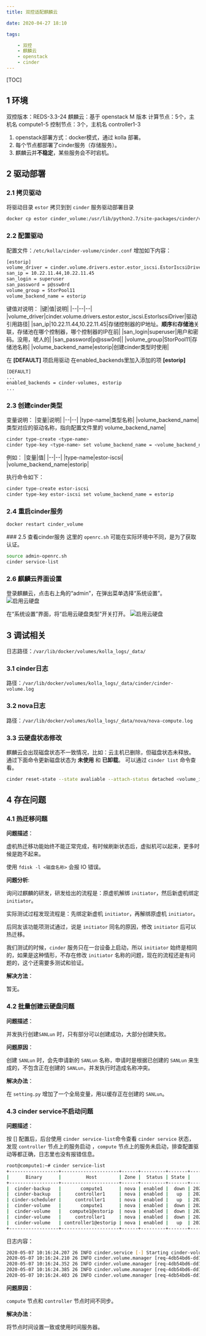 ```yaml
---
title: 双控适配麒麟云

date: 2020-04-27 18:10

tags: 

    - 双控
    - 麒麟云
    - openstack
    - cinder
---
```


[TOC]

## 1 环境
双控版本：REDS-3.3-24
麒麟云：基于 openstack M 版本
计算节点：5个，主机名 compute1-5
控制节点：3个，主机名 controller1-3

1. openstack部署方式：docker模式，通过 kolla 部署。 
2. 每个节点都部署了cinder服务（存储服务）。
3. 麒麟云并**不稳定**，某些服务会不时宕机。

## 2 驱动部署
### 2.1 拷贝驱动
将驱动目录 ```estor``` 拷贝到到 ```cinder``` 服务驱动部署目录
```bash
docker cp estor cinder_volume:/usr/lib/python2.7/site-packages/cinder/volume/drivers/
```

### 2.2 配置驱动
配置文件：```/etc/kolla/cinder-volume/cinder.conf```
增加如下内容：
```bash
[estorip]
volume_driver = cinder.volume.drivers.estor.estor_iscsi.EstorIscsiDriver
san_ip = 10.22.11.44,10.22.11.45
san_login = superuser
san_password = p@ssw0rd
volume_group = StorPool11
volume_backend_name = estorip
```
键值对说明：
|键|值|说明|
|--|--|--|
|volume_driver|cinder.volume.drivers.estor.estor_iscsi.EstorIscsiDriver|驱动引用路径|
|san_ip|10.22.11.44,10.22.11.45|存储控制器的IP地址。**顺序**和**存储池**关联，存储池在哪个控制器，哪个控制器的IP在前|
|san_login|superuser|用户和密码。没用，唬人的|
|san_password|p@ssw0rd||
|volume_group|StorPool11|存储池名称|
|volume_backend_name|estorip|创建cinder类型时使用|

在 **[DEFAULT]** 项启用驱动
在enabled_backends里加入添加的项 **[estorip]**
```bash
[DEFAULT]
...
enabled_backends = cinder-volumes, estorip
...
```
### 2.3 创建cinder类型

变量说明：
|变量|说明|
|--|--|
|type-name|类型名称|
|volume_backend_name|类型对应的驱动名称，指向配置文件里的 volume_backend_name|

```bash
cinder type-create <type-name>
cinder type-key <type-name> set volume_backend_name = <volume_backend_name>
```

例如： 
|变量|值|
|--|--|
|type-name|estor-iscsi|
|volume_backend_name|estorip|

执行命令如下：
```bash
cinder type-create estor-iscsi
cinder type-key estor-iscsi set volume_backend_name = estorip
```

### 2.4 重启cinder服务
```bash
docker restart cinder_volume
```

### 2.5 查看cinder服务
这里的 ```openrc.sh``` 可能在实际环境中不同，是为了获取认证。
```bash
source admin-openrc.sh
cinder service-list
```

### 2.6 麒麟云界面设置
登录麒麟云，点击右上角的“admin”，在弹出菜单选择“系统设置”。
<img src="/static/images/kylincloud_enable_cinder_volume1.png" alt="启用云硬盘" />

在“系统设置”界面，将“启用云硬盘类型”开关打开。
<img src="/static/images/kylincloud_enable_cinder_volume2.png" alt="启用云硬盘" />

## 3 调试相关
日志路径：```/var/lib/docker/volumes/kolla_logs/_data/```
### 3.1 cinder日志
路径：```/var/lib/docker/volumes/kolla_logs/_data/cinder/cinder-volume.log```

### 3.2 nova日志
路径：```/var/lib/docker/volumes/kolla_logs/_data/nova/nova-compute.log```

### 3.3 云硬盘状态修改
麒麟云会出现磁盘状态不一致情况，比如：云主机已删除，但磁盘状态未释放。
通过下面命令更新磁盘状态为 **未使用** 和 **已卸载**。
<volume-id> 可以通过 ```cinder list``` 命令查看。
```bash
cinder reset-state --state avaliable --attach-status detached <volume_id>
```

## 4 存在问题
### 4.1 热迁移问题
**问题描述**：

虚机热迁移功能始终不能正常完成，有时候刷新状态后，虚拟机可以起来，更多时候是跑不起来。

使用 ```fdisk -l <磁盘名称>``` 会报 IO 错误。

**问题分析**:

询问过麒麟的研发，研发给出的流程是：原虚机解绑 ```initiator```，然后新虚机绑定 ```initiator```。

实际测试过程发现流程是：先绑定新虚机 ```initiator```，再解绑原虚机 ```initiator```。

后同友该功能项测试通过，说是 ```initiator``` 同名的原因，修改 ```initiator``` 后可以热迁移。

我们测试的时候，```cinder``` 服务只在一台设备上启动，所以 ```initiator``` 始终是相同的，如果是这种情形，不存在修改 ```initiator``` 名称的问题，现在的流程还是有问题的，这个还需要多测试和验证。

**解决方法**：

暂无。

### 4.2 批量创建云硬盘问题
**问题描述**：

并发执行创建```SANLun``` 时，只有部分可以创建成功，大部分创建失败。

**问题原因**：

创建 ```SANLun``` 时，会先申请新的 ```SANLun``` 名称，申请时是根据已创建的 ```SANLun``` 来生成的，不包含正在创建的 ```SANLun```，并发执行时造成名称冲突。

**解决办法**：

在 ```setting.py``` 增加了一个全局变量，用以缓存正在创建的 ```SANLun```。

### 4.3 cinder service不启动问题
**问题描述**：

按 [] 配置后，后台使用 ```cinder service-list```命令查看 ```cinder service``` 状态，发现 ```controller``` 节点上的服务启动 ，```compute``` 节点上的服务未启动，排查配置驱动等都正确，日志里也没有报错信息。

```bash
root@compute1:~# cinder service-list
+------------------+---------------------+------+---------+-------+----------------------------+-----------------+
|      Binary      |         Host        | Zone |  Status | State |         Updated_at         | Disabled Reason |
+------------------+---------------------+------+---------+-------+----------------------------+-----------------+
|  cinder-backup   |       compute1      | nova | enabled |  down | 2020-05-07T02:22:48.000000 |        -        |
|  cinder-backup   |     controller1     | nova | enabled |   up  | 2020-05-07T02:14:28.000000 |        -        |
| cinder-scheduler |     controller1     | nova | enabled |   up  | 2020-05-07T02:14:33.000000 |        -        |
|  cinder-volume   |       compute1      | nova | enabled |  down | 2020-05-06T06:22:21.000000 |        -        |
|  cinder-volume   |   compute1@estorip  | nova | enabled |  down | 2020-05-07T02:22:45.000000 |        -        |
|  cinder-volume   |     controller1     | nova | enabled |  down | 2020-05-06T06:13:55.000000 |        -        |
|  cinder-volume   | controller1@estorip | nova | enabled |   up  | 2020-05-07T02:14:36.000000 |        -        |
+------------------+---------------------+------+---------+-------+----------------------------+-----------------+
```
日志内容：
```bash
2020-05-07 10:16:24.207 26 INFO cinder.service [-] Starting cinder-volume node (version 2017.1.5)
2020-05-07 10:16:24.210 26 INFO cinder.volume.manager [req-4db54bd6-dd1f-4035-a24d-c1f1c412b9fe - - - - -] Starting volume driver EstorIscsiDriver (1.0.0)
2020-05-07 10:16:24.352 26 INFO cinder.volume.manager [req-4db54bd6-dd1f-4035-a24d-c1f1c412b9fe - - - - -] Driver initialization completed successfully.
2020-05-07 10:16:24.385 26 INFO cinder.volume.manager [req-4db54bd6-dd1f-4035-a24d-c1f1c412b9fe - - - - -] Initializing RPC dependent components of volume driver EstorIscsiDriver (1.0.0)
2020-05-07 10:16:24.403 26 INFO cinder.volume.manager [req-4db54bd6-dd1f-4035-a24d-c1f1c412b9fe - - - - -] Driver post RPC initialization completed successfully.
```


**问题原因**：

```compute``` 节点和 ```controller``` 节点时间不同步。

**解决办法**：

将节点时间设置一致或使用时间服务器。